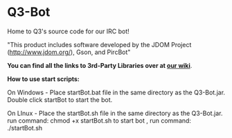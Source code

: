 # Q3-Bot

Home to Q3's source code for our IRC bot!

"This product includes software developed by the
      JDOM Project (http://www.jdom.org/), Gson, and PircBot"
      
**You can find all the links to 3rd-Party Libraries over at [our wiki](https://github.com/QubedQ3/Q3-Bot/wiki/3rd-Party-Libraries)**.

**How to use start scripts:**

On Windows - Place startBot.bat file  in the same directory as the Q3-Bot<version>.jar. 
	Double click startBot to start the bot.
	
On LInux - Place the startBot.sh file in the same directory as the Q3-Bot<version>.jar.
	run command: chmod +x startBot.sh
	to start bot , run command: ./startBot.sh
